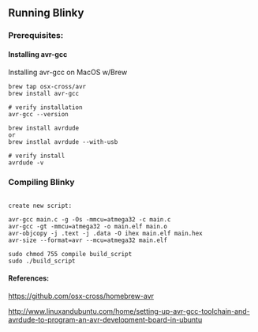 ## Running Blinky


### Prerequisites:

#### Installing avr-gcc

Installing avr-gcc on MacOS w/Brew
```console
brew tap osx-cross/avr
brew install avr-gcc

# verify installation
avr-gcc --version

brew install avrdude
or
brew instlal avrdude --with-usb

# verify install
avrdude -v
```

### Compiling Blinky
```console

create new script:

avr-gcc main.c -g -Os -mmcu=atmega32 -c main.c
avr-gcc -gt -mmcu=atmega32 -o main.elf main.o
avr-objcopy -j .text -j .data -O ihex main.elf main.hex
avr-size --format=avr --mcu=atmega32 main.elf

sudo chmod 755 compile build_script
sudo ./build_script
```



#### References:
https://github.com/osx-cross/homebrew-avr

http://www.linuxandubuntu.com/home/setting-up-avr-gcc-toolchain-and-avrdude-to-program-an-avr-development-board-in-ubuntu